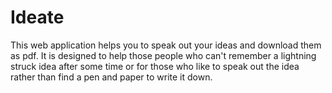 # Ideate
This web application helps you to speak out your ideas and download them as pdf. It is designed to help those people who can't remember a lightning struck idea after some time or for those who like to speak out the idea rather than find a pen and paper to write it down.
